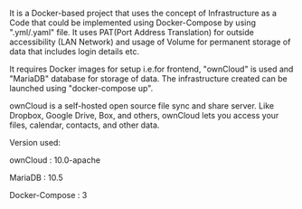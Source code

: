 It is a Docker-based project that uses the concept of Infrastructure as a Code that could be implemented using Docker-Compose by using ".yml/.yaml" file. It uses PAT(Port Address Translation) for outside accessibility (LAN Network) and usage of Volume for permanent storage of data that includes login details etc.

It requires Docker images for setup i.e.for frontend, "ownCloud" is used and "MariaDB" database for storage of data. The infrastructure created can be launched using "docker-compose up".

ownCloud is a self-hosted open source file sync and share server. Like Dropbox, Google Drive, Box, and others, ownCloud lets you access your files, calendar, contacts, and other data.

Version used:

 ownCloud : 10.0-apache
 
 MariaDB  : 10.5
 
 Docker-Compose : 3
